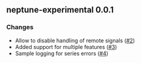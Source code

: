 ## neptune-experimental 0.0.1

### Changes
- Allow to disable handling of remote signals ([#2](https://github.com/neptune-ai/neptune-client-experimental/pull/2))
- Added support for multiple features ([#3](https://github.com/neptune-ai/neptune-client-experimental/pull/3))
- Sample logging for series errors ([#4](https://github.com/neptune-ai/neptune-client-experimental/pull/4))
